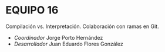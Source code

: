 # EQUIPO 16
Compilación vs. Interpretación. Colaboración con ramas en Git.

* *Coordinador* Jorge Porto Hernández
* *Desarrollador* Juan Eduardo Flores González
